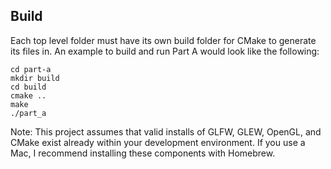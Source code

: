 ## Build
Each top level folder must have its own build folder for CMake to
generate its files in. An example to build and run Part A would
look like the following:

    cd part-a
    mkdir build
    cd build
    cmake ..
    make
    ./part_a

Note: This project assumes that valid installs of GLFW, GLEW, OpenGL,
and CMake exist already within your development environment. If you
use a Mac, I recommend installing these components with Homebrew.
